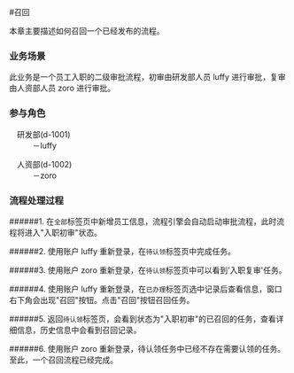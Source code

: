 #召回

本章主要描述如何召回一个已经发布的流程。

### 业务场景

此业务是一个员工入职的二级审批流程，初审由研发部人员 luffy 进行审批，复审由人资部人员 zoro 进行审批。

### 参与角色

&emsp;研发部(d-1001)<br/>
&emsp;&emsp;&emsp;－luffy<br/>

&emsp;人资部(d-1002)<br/>
&emsp;&emsp;&emsp;－zoro

### 流程处理过程

######1. 在`全部`标签页中新增员工信息，流程引擎会自动启动审批流程，此时流程将进入"入职初审"状态。

######2. 使用账户 luffy 重新登录，在`待认领`标签页中完成任务。

######3. 使用账户 zoro 重新登录，在`待认领`标签页中可以看到'入职复审'任务。

######4. 使用账户 luffy 重新登录，在`已办理`标签页选中记录后查看信息，窗口右下角会出现"召回"按钮。点击"召回"按钮召回任务。

######5. 返回`待认领`标签页，会看到状态为"入职初审"的已召回的任务，查看详细信息，历史信息中会看到召回记录。

######6. 使用账户 zoro 重新登录，待认领任务中已经不存在需要认领的任务。至此，一个召回流程已经完成。